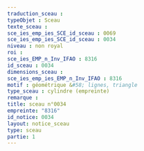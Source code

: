 ```yaml
---
traduction_sceau : 
typeObjet : Sceau
texte_sceau : 
sce_ies_emp_ies_SCE_id_sceau : 0069
sce_ies_emp_ies_SCE_id_sceau : 0034
niveau : non royal
roi : 
sce_ies_EMP_n_Inv_IFAO : 8316
id_sceau : 0034
dimensions_sceau : 
sce_ies_emp_ies_EMP_n_Inv_IFAO : 8316
motif : géométrique &#58; lignes, triangle
type_sceau : cylindre (empreinte)
remarque : 
title: sceau n°0034
empreinte: "8316"
id_notice: 0034
layout: notice_sceau
type: sceau
partie: 1
---
```

